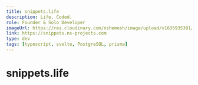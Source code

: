 ```yaml
---
title: snippets.life
description: Life, Coded.
role: Founder & Solo Developer
imageUrl: https://res.cloudinary.com/nshemesh/image/upload/v1635935391/noamshemesh.com/snippets.life.png
link: https://snippets.ns-projects.com
type: dev
tags: [typescript, svelte, PostgreSQL, prisma]
---
```


# snippets.life
